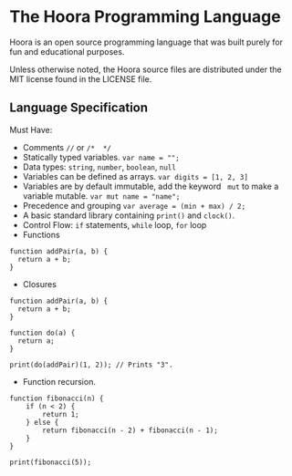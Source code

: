 # The Hoora Programming Language

Hoora is an open source programming language that was built purely for fun and educational purposes.

Unless otherwise noted, the Hoora source files are distributed under the
MIT license found in the LICENSE file.


## Language Specification
Must Have:
- Comments `//` or `/*  */`
- Statically typed variables. `var name = "";`
- Data types: `string`, `number`, `boolean`, `null`
- Variables can be defined as arrays. `var digits = [1, 2, 3]`
- Variables are by default immutable, add the keyword ` mut` to make a variable mutable. `var mut name = "name";`
- Precedence and grouping `var average = (min + max) / 2;`
- A basic standard library containing `print()` and `clock()`.
- Control Flow: `if` statements, `while` loop, `for` loop
- Functions
```
function addPair(a, b) {
  return a + b;
}
```
- Closures
```
function addPair(a, b) {
  return a + b;
}

function do(a) {
  return a;
}

print(do(addPair)(1, 2)); // Prints "3".
```
- Function recursion.
```
function fibonacci(n) {
    if (n < 2) {
        return 1;
    } else {
        return fibonacci(n - 2) + fibonacci(n - 1);
    }
}

print(fibonacci(5));
```

